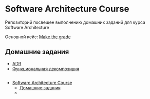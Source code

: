 # Software Architecture Course
Репозиторий посвещен выполнению домашних заданий для курса Software Architecture

Основной кейс: [Make the grade](https://nealford.com/katas/kata?id=MakeTheGrade)

## Домашние задания
- [ADR](/tasks/adr.md)
- [Функциональная декомпозиция](/tasks/functional-decomposition.md)
## 

- [Software Architecture Course](#software-architecture-course)
  - [Домашние задания](#домашние-задания)
  - [](#)
